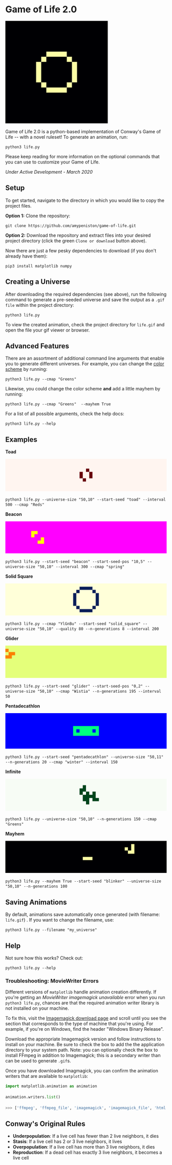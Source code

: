 # Game of Life 2.0

![Game of Life 2.0 Icon](https://raw.githubusercontent.com/amypeniston/game-of-life/master/assets/icon.gif)

Game of Life 2.0 is a python-based implementation of Conway's Game of Life -- with a novel ruleset! To generate an animation, run:


```
python3 life.py
```

Please keep reading for more information on the optional commands that you can use to customize your Game of Life.


*Under Active Development - March 2020*
  

## Setup
  

To get started, navigate to the directory in which you would like to copy the project files.

  
**Option 1:** Clone the repository:

```
git clone https://github.com/amypeniston/game-of-life.git
```

**Option 2:** Download the repository and extract files into your desired project directory (click the green `Clone or download` button above).


Now there are just a few pesky dependencies to download (if you don't already have them):


```
pip3 install matplotlib numpy
```

  
## Creating a Universe


After downloading the required dependencies (see above), run the following command to generate a pre-seeded universe and save the output as a `.gif file` within the project directory:


```
python3 life.py
```


To view the created animation, check the project directory for `life.gif` and open the file your gif viewer or browser.


## Advanced Features


There are an assortment of additional command line arguments that enable you to generate different universes. For example, you can change the [color scheme](https://matplotlib.org/3.1.0/gallery/color/colormap_reference.html?highlight=colormap) by running:

  
```
python3 life.py --cmap "Greens"
```


Likewise, you could change the color scheme **and** add a little mayhem by running:


```
python3 life.py --cmap "Greens"  --mayhem True
```


For a list of all possible arguments, check the help docs:


```
python3 life.py --help
```

## Examples

**Toad**

![Toad](https://raw.githubusercontent.com/amypeniston/game-of-life/master/assets/toad.gif)

```
python3 life.py --universe-size "50,10" --start-seed "toad" --interval 500 --cmap "Reds"
```

**Beacon**

![Beacon](https://raw.githubusercontent.com/amypeniston/game-of-life/master/assets/beacon.gif)

```
python3 life.py --start-seed "beacon" --start-seed-pos "10,5" --universe-size "50,10" --interval 300 --cmap "spring"
```

**Solid Square**

![Solid Square](https://raw.githubusercontent.com/amypeniston/game-of-life/master/assets/solid_square.gif)

```
python3 life.py --cmap "YlGnBu" --start-seed "solid_square" --universe-size "50,10" --quality 80 --n-generations 8 --interval 200
```

**Glider**

![Glider](https://raw.githubusercontent.com/amypeniston/game-of-life/master/assets/glider.gif)

```
python3 life.py --start-seed "glider" --start-seed-pos "0,2" --universe-size "50,10" --cmap "Wistia" --n-generations 195 --interval 50
```

**Pentadecathlon**

![Pentadecathlon](https://raw.githubusercontent.com/amypeniston/game-of-life/master/assets/pentadecathlon.gif)

```
python3 life.py --start-seed "pentadecathlon" --universe-size "50,11" --n-generations 20 --cmap "winter" --interval 150
```

**Infinite**

![Infinite](https://raw.githubusercontent.com/amypeniston/game-of-life/master/assets/infinite.gif)

```
python3 life.py --universe-size "50,10" --n-generations 150 --cmap "Greens"
```

**Mayhem**

![Mayhem](https://raw.githubusercontent.com/amypeniston/game-of-life/master/assets/mayhem.gif)

```
python3 life.py --mayhem True --start-seed "blinker" --universe-size "50,10" --n-generations 100
```

## Saving Animations


By default, animations save automatically once generated (with filename: `life.gif`) . If you want to change the filename, use:


```
python3 life.py --filename "my_universe"
```

## Help

Not sure how this works? Check out:

```
python3 life.py --help
```

### Troubleshooting: MovieWriter Errors


Different versions of `matplotlib` handle animation creation differently. If you're getting an *MovieWriter imagemagick unavailable* error when you run `python3 life.py`, chances are that the required animation writer library is not installed on your machine.


To fix this, visit the [Imagemagick download page](https://imagemagick.org/script/download.php) and scroll until you see the section that corresponds to the type of machine that you're using. For example, if you're on Windows, find the header "Windows Binary Release".


Download the appropriate Imagemagick version and follow instructions to install on your machine. Be sure to check the box to add the the application directory to your system path. Note: you can optionally check the box to install FFmpeg in addition to Imagemagick; this is a secondary writer than can be used to generate `.gif`s.


Once you have downloaded Imagmagick, you can confirm the animation writers that are available to `matplotlib`:


```python
import matplotlib.animation as animation

animation.writers.list()

>>> ['ffmpeg', 'ffmpeg_file', 'imagemagick', 'imagemagick_file', 'html'] # For example
```

## Conway's Original Rules

* **Underpopulation**: If a live cell has fewer than 2 live neighbors, it dies
* **Stasis**: If a live cell has 2 or 3 live neighbors, it lives
* **Overpopulation**: If a live cell has more than 3 live neighbors, it dies
* **Reproduction**: If a dead cell has exactly 3 live neighbors, it becomes a live cell